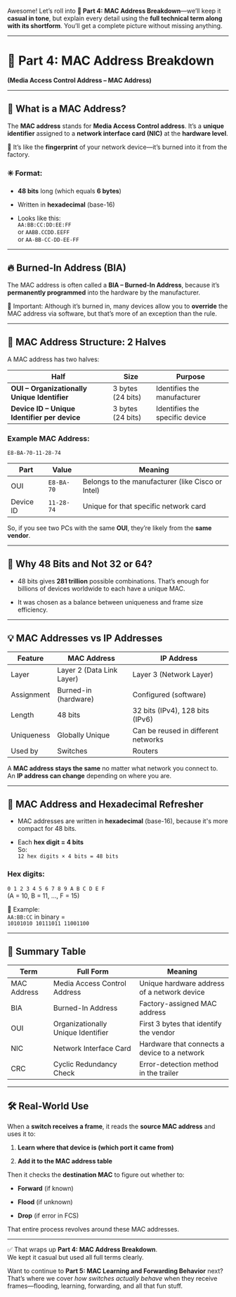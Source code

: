 Awesome! Let’s roll into **🧾 Part 4: MAC Address Breakdown**—we’ll keep it **casual in tone**, but explain every detail using the **full technical term along with its shortform**. You’ll get a complete picture without missing anything.

---

# 🧾 Part 4: MAC Address Breakdown

**(Media Access Control Address – MAC Address)**

---

## 🤖 What is a MAC Address?

The **MAC address** stands for **Media Access Control address**. It’s a **unique identifier** assigned to a **network interface card (NIC)** at the **hardware level**.

📌 It’s like the **fingerprint** of your network device—it’s burned into it from the factory.

### ✳️ Format:

- **48 bits** long (which equals **6 bytes**)
    
- Written in **hexadecimal** (base-16)
    
- Looks like this:  
    `AA:BB:CC:DD:EE:FF`  
    or `AABB.CCDD.EEFF`  
    or `AA-BB-CC-DD-EE-FF`
    

---

## 🔥 Burned-In Address (BIA)

The MAC address is often called a **BIA – Burned-In Address**, because it’s **permanently programmed** into the hardware by the manufacturer.

🧠 Important: Although it’s burned in, many devices allow you to **override** the MAC address via software, but that’s more of an exception than the rule.

---

## 🧩 MAC Address Structure: 2 Halves

A MAC address has two halves:

|Half|Size|Purpose|
|---|---|---|
|**OUI – Organizationally Unique Identifier**|3 bytes (24 bits)|Identifies the manufacturer|
|**Device ID – Unique Identifier per device**|3 bytes (24 bits)|Identifies the specific device|

### Example MAC Address:

```
E8-BA-70-11-28-74
```

|Part|Value|Meaning|
|---|---|---|
|OUI|`E8-BA-70`|Belongs to the manufacturer (like Cisco or Intel)|
|Device ID|`11-28-74`|Unique for that specific network card|

So, if you see two PCs with the same **OUI**, they’re likely from the **same vendor**.

---

## 🧮 Why 48 Bits and Not 32 or 64?

- 48 bits gives **281 trillion** possible combinations. That’s enough for billions of devices worldwide to each have a unique MAC.
    
- It was chosen as a balance between uniqueness and frame size efficiency.
    

---

## 💡 MAC Addresses vs IP Addresses

|Feature|MAC Address|IP Address|
|---|---|---|
|Layer|Layer 2 (Data Link Layer)|Layer 3 (Network Layer)|
|Assignment|Burned-in (hardware)|Configured (software)|
|Length|48 bits|32 bits (IPv4), 128 bits (IPv6)|
|Uniqueness|Globally Unique|Can be reused in different networks|
|Used by|Switches|Routers|

A **MAC address stays the same** no matter what network you connect to.  
An **IP address can change** depending on where you are.

---

## 🧪 MAC Address and Hexadecimal Refresher

- MAC addresses are written in **hexadecimal** (base-16), because it's more compact for 48 bits.
    
- Each **hex digit = 4 bits**  
    So:  
    `12 hex digits × 4 bits = 48 bits`
    

### Hex digits:

`0 1 2 3 4 5 6 7 8 9 A B C D E F`  
(A = 10, B = 11, ..., F = 15)

💬 Example:  
`AA:BB:CC` in binary =  
`10101010 10111011 11001100`

---

## 🧠 Summary Table

|Term|Full Form|Meaning|
|---|---|---|
|MAC Address|Media Access Control Address|Unique hardware address of a network device|
|BIA|Burned-In Address|Factory-assigned MAC address|
|OUI|Organizationally Unique Identifier|First 3 bytes that identify the vendor|
|NIC|Network Interface Card|Hardware that connects a device to a network|
|CRC|Cyclic Redundancy Check|Error-detection method in the trailer|

---

## 🛠️ Real-World Use

When a **switch receives a frame**, it reads the **source MAC address** and uses it to:

1. **Learn where that device is (which port it came from)**
    
2. **Add it to the MAC address table**
    

Then it checks the **destination MAC** to figure out whether to:

- **Forward** (if known)
    
- **Flood** (if unknown)
    
- **Drop** (if error in FCS)
    

That entire process revolves around these MAC addresses.

---

✅ That wraps up **Part 4: MAC Address Breakdown**.  
We kept it casual but used all full terms clearly.

Want to continue to **Part 5: MAC Learning and Forwarding Behavior** next? That’s where we cover _how switches actually behave_ when they receive frames—flooding, learning, forwarding, and all that fun stuff.